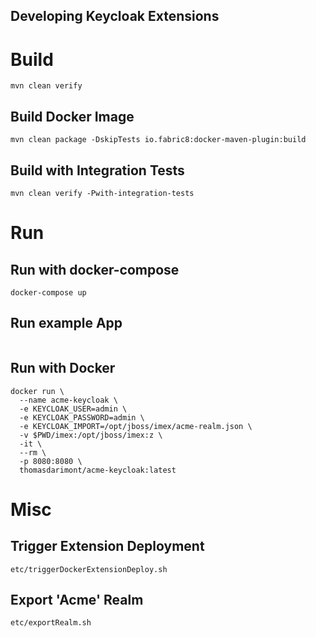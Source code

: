 Developing Keycloak Extensions
---

# Build

```
mvn clean verify
```

## Build Docker Image
```
mvn clean package -DskipTests io.fabric8:docker-maven-plugin:build
```

## Build with Integration Tests
```
mvn clean verify -Pwith-integration-tests
```

# Run

## Run with docker-compose

```
docker-compose up
```

## Run example App

```

```

## Run with Docker

```
docker run \
  --name acme-keycloak \
  -e KEYCLOAK_USER=admin \
  -e KEYCLOAK_PASSWORD=admin \
  -e KEYCLOAK_IMPORT=/opt/jboss/imex/acme-realm.json \
  -v $PWD/imex:/opt/jboss/imex:z \
  -it \
  --rm \
  -p 8080:8080 \
  thomasdarimont/acme-keycloak:latest
```

# Misc

## Trigger Extension Deployment
```
etc/triggerDockerExtensionDeploy.sh
```

## Export 'Acme' Realm
```
etc/exportRealm.sh
```